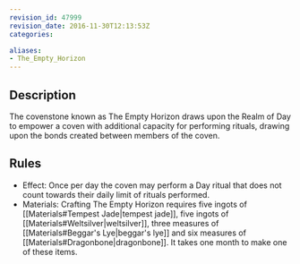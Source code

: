 ```yaml
---
revision_id: 47999
revision_date: 2016-11-30T12:13:53Z
categories:

aliases:
- The_Empty_Horizon
---
```


## Description
The covenstone known as The Empty Horizon draws upon the Realm of Day to empower a coven with additional capacity for performing rituals, drawing upon the bonds created between members of the coven.



## Rules

* Effect: Once per day the coven may perform a Day ritual that does not count towards their daily limit of rituals performed.
* Materials: Crafting The Empty Horizon requires five ingots of [[Materials#Tempest Jade|tempest jade]], five ingots of [[Materials#Weltsilver|weltsilver]], three measures of [[Materials#Beggar's Lye|beggar's lye]] and six measures of [[Materials#Dragonbone|dragonbone]]. It takes one month to make one of these items.